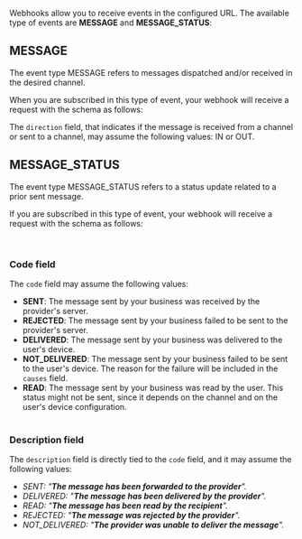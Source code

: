 Webhooks allow you to receive events in the configured URL. The available type of events are **MESSAGE** and **MESSAGE_STATUS**:

## MESSAGE

The event type MESSAGE refers to messages dispatched and/or received in the desired channel.

When you are subscribed in this type of event, your webhook will receive a request with the schema as follows:

<SchemaDefinition schemaRef="#/components/schemas/events.message-event" />

The <code>direction</code> field, that indicates if the message is received from a channel or sent to a channel, may assume the following values: IN or OUT.

## MESSAGE_STATUS

The event type MESSAGE_STATUS refers to a status update related to a prior sent message.

If you are subscribed in this type of event, your webhook will receive a request with the schema as follows:

<SchemaDefinition schemaRef="#/components/schemas/events.message-status-event" />
<br>

### Code field
The <code>code</code> field may assume the following values:
* **SENT**: The message sent by your business was received by the provider's server.
* **REJECTED**: The message sent by your business failed to be sent to the provider's server.
* **DELIVERED**: The message sent by your business was delivered to the user's device.
* **NOT_DELIVERED**: The message sent by your business failed to be sent to the user's device. The reason for the failure will be included in the <code>causes</code> field.
* **READ**: The message sent by your business was read by the user. This status might not be sent, since it depends on the channel and on the user's device configuration.
<br><br>

### Description field
The <code>description</code> field is directly tied to the <code>code</code> field, and it may assume the following values:
* *SENT: "**The message has been forwarded to the provider**".*
* *DELIVERED: "**The message has been delivered by the provider**".*
* *READ: "**The message has been read by the recipient**".*
* *REJECTED: "**The message was rejected by the provider**".*
* *NOT_DELIVERED: "**The provider was unable to deliver the message**".*
